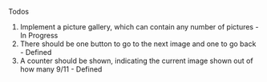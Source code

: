 Todos
1. Implement a picture gallery, which can contain any number of pictures - In Progress
2. There should be one button to go to the next image and one to go back - Defined
3. A counter should be shown, indicating the current image shown out of how many 9/11 - Defined 